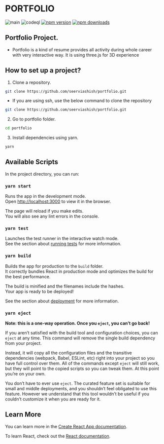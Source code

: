 # PORTFOLIO

![main](https://github.com/seerviashish/portfolio/actions/workflows/main.yml/badge.svg) ![codeql](https://github.com/seerviashish/portfolio/actions/workflows/codeql.yml/badge.svg) [![npm version](https://badgen.net/npm/v/portfolio)](https://npm.im/portfolio) [![npm downloads](https://badgen.net/npm/dm/portfolio)](https://npm.im/portfolio)

## Portfolio Project.

- Portfolio is a kind of resume provides all activity during whole career with very interactive way. It is using three.js for 3D experience

## How to set up a project?

1. Clone a repository.

```bash
git clone https://github.com/seerviashish/portfolio.git
```

- If you are using ssh, use the below command to clone the repository

```bash
git clone https://github.com/seerviashish/portfolio.git
```

2. Go to portfolio folder.

```bash
cd portfolio
```

3. Install dependencies using yarn.

```bash
yarn
```

## Available Scripts

In the project directory, you can run:

### `yarn start`

Runs the app in the development mode.\
Open [http://localhost:3000](http://localhost:3000) to view it in the browser.

The page will reload if you make edits.\
You will also see any lint errors in the console.

### `yarn test`

Launches the test runner in the interactive watch mode.\
See the section about [running tests](https://facebook.github.io/create-react-app/docs/running-tests) for more information.

### `yarn build`

Builds the app for production to the `build` folder.\
It correctly bundles React in production mode and optimizes the build for the best performance.

The build is minified and the filenames include the hashes.\
Your app is ready to be deployed!

See the section about [deployment](https://facebook.github.io/create-react-app/docs/deployment) for more information.

### `yarn eject`

**Note: this is a one-way operation. Once you `eject`, you can’t go back!**

If you aren’t satisfied with the build tool and configuration choices, you can `eject` at any time. This command will remove the single build dependency from your project.

Instead, it will copy all the configuration files and the transitive dependencies (webpack, Babel, ESLint, etc) right into your project so you have full control over them. All of the commands except `eject` will still work, but they will point to the copied scripts so you can tweak them. At this point you’re on your own.

You don’t have to ever use `eject`. The curated feature set is suitable for small and middle deployments, and you shouldn’t feel obligated to use this feature. However we understand that this tool wouldn’t be useful if you couldn’t customize it when you are ready for it.

## Learn More

You can learn more in the [Create React App documentation](https://facebook.github.io/create-react-app/docs/getting-started).

To learn React, check out the [React documentation](https://reactjs.org/).
